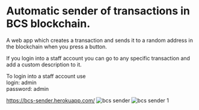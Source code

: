 # Automatic sender of transactions in BCS blockchain.

A web app which creates a transaction and sends it to a random address in the blockchain when you press a button.

If you login into a staff account you can go to any specific transaction and add a custom description to it.

To login into a staff account use <br />
login: admin <br />
password: admin

https://bcs-sender.herokuapp.com/
![bcs sender](https://user-images.githubusercontent.com/100965357/188335574-762e1064-5bb8-4426-ac01-f40a450f6927.PNG)
![bcs sender 1](https://user-images.githubusercontent.com/100965357/188335660-613cf2b6-010d-446c-8117-a67c91fe8563.PNG)
